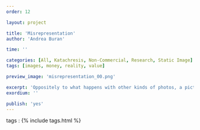 ```yaml
---
order: 12

layout: project

title: 'Misrepresentation'
author: 'Andrea Buran'

time: ''

categories: [All, Katachresis, Non-Commercial, Research, Static Image]
tags: [images, money, reality, value]

preview_image: 'misrepresentation_00.png'

excerpt: 'Oppositely to what happens with other kinds of photos, a picture of money is perceived immediately as a mere object and not as a window on reality.'
exordium: ''

publish: 'yes'
---
```


tags
: {% include tags.html %}